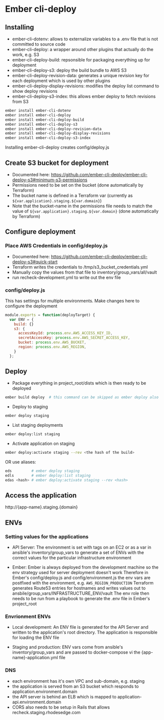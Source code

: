 # Ember cli-deploy

## Installing

- ember-cli-dotenv: allows to externalize variables to a .env file that is not committed to source code
- ember-cli-deploy: a wrapper around other plugins that actually do the work, e.g. S3
- ember-cli-deploy-build: repsonsible for packaging everything up for deployment
- ember-cli-deploy-s3: deploy the build bundle to AWS S3
- ember-cli-deploy-revision-data: generates a unique revision key for each deployment which is used by other plugins
- ember-cli-deploy-display-revisions: modifies the deploy list command to show deploy revisions
- ember-cli-deploy-s3-index: this allows ember deploy to fetch revisions from S3

```bash
ember install ember-cli-dotenv
ember install ember-cli-deploy
ember install ember-cli-deploy-build
ember install ember-cli-deploy-s3
ember install ember-cli-deploy-revision-data
ember install ember-cli-deploy-display-revisions
ember install ember-cli-deploy-s3-index
```

Installing ember-cli-deploy creates config/deploy.js


## Create S3 bucket for deployment

- Documented here: https://github.com/ember-cli-deploy/ember-cli-deploy-s3#minimum-s3-permissions
- Permissions need to be set on the bucket (done automatically by Terraform)
- The bucket name is defined in a Terraform var (currently as `${var.application}.staging.${var.domain}`)
- Note that the bucket-name in the permissions file needs to match the value of `${var.application}.staging.${var.domain}` (done automatically by Terraform)


## Configure deployment

### Place AWS Credentials in config/deploy.js

- Documented here: https://github.com/ember-cli-deploy/ember-cli-deploy-s3#quick-start
- Terraform writes the credentials to /tmp/s3_bucket_credentials.yml
- Manually copy the values from that file to inventory/group_vars/all/vault
- run recheck-development.yml to write out the env file

### config/deploy.js

This has settings for multiple environments. Make changes here to configure the deployment

```js
module.exports = function(deployTarget) {
  var ENV = {
    build: {}
    s3: {
      accessKeyId: process.env.AWS_ACCESS_KEY_ID,
      secretAccessKey: process.env.AWS_SECRET_ACCESS_KEY,
      bucket: process.env.AWS_BUCKET,
      region: process.env.AWS_REGION,
    }
  };
```


## Deploy

- Package everything in project_root/dists which is then ready to be deployed

```bash
ember build deploy  # this command can be skipped as ember deploy also does the build
```

- Deploy to staging

```bash
ember deploy staging
```

- List staging deployments

```bash
ember deploy:list staging
```

- Activate application on staging

```bash
ember deploy:activate staging --rev <the hash of the build>
```

OR use aliases:

```bash
eds         # ember deploy staging
edls        # ember deploy:list staging
edas <hash> # ember deploy:activate staging --rev <hash>
```

## Access the application

http://{app-name}.staging.{domain}


## ENVs

### Setting values for the applications

- API Server: The environment is set with tags on an EC2 or as a var in ansible's inventory/group_vars to generate
a set of ENVs with the correct values for the particular infrastructure environment

- Ember: Ember is always deployed from the development machine so the env strategy used for server deployment doesn't work
Therefore in Ember's config/deploy.js and config/environment.js the env vars are postfixed with the environment, e.g. `AWS_REGION_PRODUCTION`
Terraform generates Route53 entries for hostnames and writes values out to ansbile/group_vars/INFRASTRUCTURE_ENV/vault
The env role then needs to be run from a playbook to generate the .env file in Ember's project_root

### Envrionment ENVs

- Local development: An ENV file is generated for the API Server and written to the application's root directory.
The application is responsible for loading the ENV file

- Staging and production:  ENV vars come from ansible's inventory/group_vars and are passed to docker-compose vi the {app-name}-application.yml file


### DNS

- each environment has it's own VPC and sub-domain, e.g. staging
- the application is served from an S3 bucket which responds to application.environment.domain
- the API server is behind an ELB which is mapped to application-api.environment.domain
- CORS also needs to be setup in Rails that allows recheck.staging.rhodesedge.com
